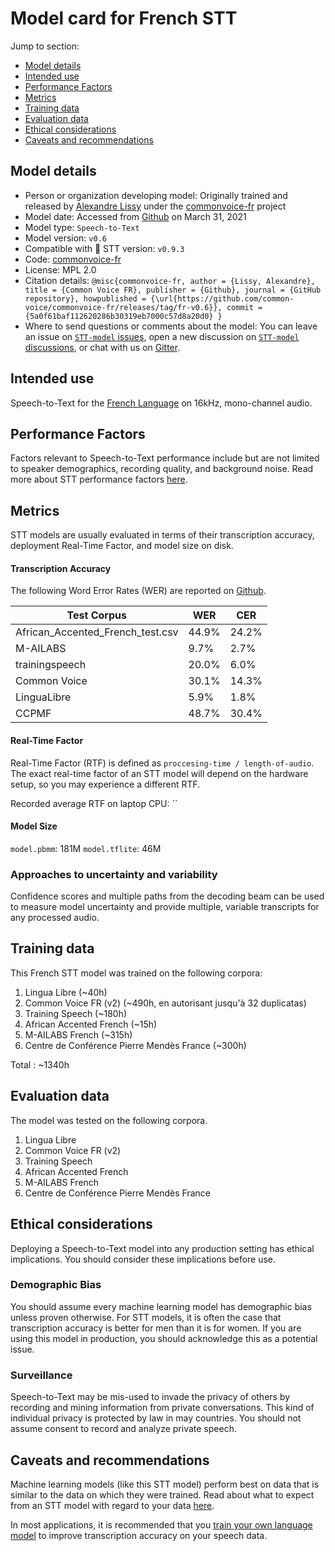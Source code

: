 # Model card for French STT

Jump to section:

- [Model details](#model-details)
- [Intended use](#intended-use)
- [Performance Factors](#performance-factors)
- [Metrics](#metrics)
- [Training data](#training-data)
- [Evaluation data](#evaluation-data)
- [Ethical considerations](#ethical-considerations)
- [Caveats and recommendations](#caveats-and-recommendations)

## Model details

- Person or organization developing model: Originally trained and released by [Alexandre Lissy](https://github.com/lissyx) under the [commonvoice-fr](https://github.com/common-voice/commonvoice-fr) project
- Model date: Accessed from [Github](https://github.com/common-voice/commonvoice-fr/releases/tag/fr-v0.6) on March 31, 2021
- Model type: `Speech-to-Text`
- Model version: `v0.6`
- Compatible with 🐸 STT version: `v0.9.3`
- Code: [commonvoice-fr](https://github.com/common-voice/commonvoice-fr)
- License: MPL 2.0
- Citation details: `@misc{commonvoice-fr,
author = {Lissy, Alexandre},
title = {Common Voice FR},
publisher = {Github},
journal = {GitHub repository},
howpublished = {\url{https://github.com/common-voice/commonvoice-fr/releases/tag/fr-v0.6}},
commit = {5a0f61baf112620286b30319eb7000c57d8a20d0}
}`
- Where to send questions or comments about the model: You can leave an issue on [`STT-model` issues](https://github.com/coqui-ai/STT-models/issues), open a new discussion on [`STT-model` discussions](https://github.com/coqui-ai/STT-models/discussions), or chat with us on [Gitter](https://gitter.im/coqui-ai/).

## Intended use

Speech-to-Text for the [French Language](https://en.wikipedia.org/wiki/French_language) on 16kHz, mono-channel audio.

## Performance Factors

Factors relevant to Speech-to-Text performance include but are not limited to speaker demographics, recording quality, and background noise. Read more about STT performance factors [here](https://stt.readthedocs.io/en/latest/DEPLOYMENT.html#how-will-a-model-perform-on-my-data).

## Metrics

STT models are usually evaluated in terms of their transcription accuracy, deployment Real-Time Factor, and model size on disk.

#### Transcription Accuracy

The following Word Error Rates (WER) are reported on [Github](https://github.com/common-voice/commonvoice-fr/releases/tag/fr-v0.6).

|Test Corpus|WER|CER|
|-----------|---|---|
|African_Accented_French_test.csv|44.9\%|24.2\%|
|M-AILABS|9.7\%|2.7\%|
|trainingspeech|20.0\%|6.0\%|
|Common Voice|30.1\%|14.3\%|
|LinguaLibre|5.9\%|1.8\%|
|CCPMF|48.7\%|30.4\%|

#### Real-Time Factor

Real-Time Factor (RTF) is defined as `proccesing-time / length-of-audio`. The exact real-time factor of an STT model will depend on the hardware setup, so you may experience a different RTF.

Recorded average RTF on laptop CPU: ``

#### Model Size

`model.pbmm`: 181M
`model.tflite`: 46M

### Approaches to uncertainty and variability

Confidence scores and multiple paths from the decoding beam can be used to measure model uncertainty and provide multiple, variable transcripts for any processed audio.

## Training data

This French STT model was trained on the following corpora:

1. Lingua Libre (~40h)
2. Common Voice FR (v2) (~490h, en autorisant jusqu'à 32 duplicatas)
3. Training Speech (~180h)
4. African Accented French (~15h)
5. M-AILABS French (~315h)
6. Centre de Conférence Pierre Mendès France (~300h)

Total : ~1340h

## Evaluation data

The model was tested on the following corpora.

1. Lingua Libre
2. Common Voice FR (v2)
3. Training Speech
4. African Accented French
5. M-AILABS French
6. Centre de Conférence Pierre Mendès France

## Ethical considerations

Deploying a Speech-to-Text model into any production setting has ethical implications. You should consider these implications before use.

### Demographic Bias

You should assume every machine learning model has demographic bias unless proven otherwise. For STT models, it is often the case that transcription accuracy is better for men than it is for women. If you are using this model in production, you should acknowledge this as a potential issue.

### Surveillance

Speech-to-Text may be mis-used to invade the privacy of others by recording and mining information from private conversations. This kind of individual privacy is protected by law in may countries. You should not assume consent to record and analyze private speech.

## Caveats and recommendations

Machine learning models (like this STT model) perform best on data that is similar to the data on which they were trained. Read about what to expect from an STT model with regard to your data [here](https://stt.readthedocs.io/en/latest/DEPLOYMENT.html#how-will-a-model-perform-on-my-data). 

In most applications, it is recommended that you [train your own language model](https://stt.readthedocs.io/en/latest/LANGUAGE_MODEL.html) to improve transcription accuracy on your speech data.
